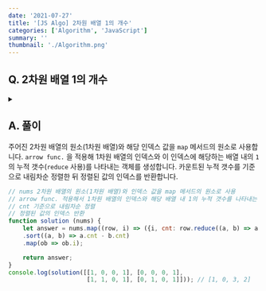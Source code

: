```yaml
---
date: '2021-07-27'
title: '[JS Algo] 2차원 배열 1의 개수'
categories: ['Algorithm', 'JavaScript']
summary: ''
thumbnail: './Algorithm.png'
---
```


## Q. 2차원 배열 1의 개수
<details>
<summary></summary>
<div markdown="1">       

0과 1로 구성된 2차원 배열이 주어지면 각 행의 1의 개수를 세어 개수가 가장 작은 행번호부터 출력하는 프로그램을 작성하세요. 1의 개수가 같은 행은 여러개이면 행번호가 작은 것부터출력합니다. 이차원배열의 행크기가 N이면 행번호는 0번부터 N-1번까지입니다.

</div>
</details>


## A. 풀이
주어진 2차원 배열의 원소(1차원 배열)와 해당 인덱스 값을 `map` 메서드의 원소로 사용합니다.
`arrow func.` 을 적용해 1차원 배열의 인덱스와 이 인덱스에 해당하는 배열 내의 `1` 의 누적 갯수(`reduce` 사용)를 나타내는 객체를 생성합니다.
카운트된 누적 갯수를 기준으로 내림차순 정렬한 뒤 정렬된 값의 인덱스를 반환합니다.

``` javascript
// nums 2차원 배열의 원소(1차원 배열)와 인덱스 값을 map 메서드의 원소로 사용
// arrow func. 적용해서 1차원 배열의 인덱스와 해당 배열 내 1의 누적 갯수를 나타내는 객체 생성 (reduce로 누적 갯수 파악)
// cnt 기준으로 내림차순 정렬
// 정렬된 값의 인덱스 반환
function solution (nums) {
    let answer = nums.map((row, i) => ({i, cnt: row.reduce((a, b) => a + b, 0)}))
    .sort((a, b) => a.cnt - b.cnt)
    .map(ob => ob.i);

    return answer;
}
console.log(solution([[1, 0, 0, 1], [0, 0, 0, 1], 
                      [1, 1, 0, 1], [0, 1, 0, 1]])); // [1, 0, 3, 2]
```
